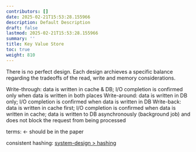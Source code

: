```yaml
---
contributors: []
date: 2025-02-21T15:53:28.155966
description: Default Description
draft: false
lastmod: 2025-02-21T15:53:28.155966
summary: ''
title: Key Value Store
toc: true
weight: 810
---
```


There is no perfect design. Each design archieves a specific balance regarding the tradeoffs of the read, write and memory considerations.

Write-through: data is written in cache & DB; I/O completion is confirmed only when data is written in both places Write-around: data is written in DB only; I/O completion is confirmed when data is written in DB Write-back: data is written in cache first; I/O completion is confirmed when data is written in cache; data is written to DB asynchronously (background job) and does not block the request from being processed

terms: \<- should be in the paper

consistent hashing: [system-design > hashing](../system-design.md#hashing)
